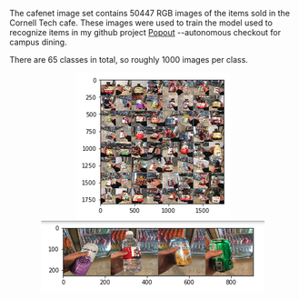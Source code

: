 The cafenet image set contains 50447 RGB images of the items sold in the Cornell Tech cafe. These images were used to train the model used to recognize items in my github project [Popout](https://github.com/JordanMLee/popout) --autonomous checkout for campus dining.


There are 65 classes in total, so roughly 1000 images per class.

<p align="center">
<img src="image_grid.png">

<img src="sample.png">
</p>


